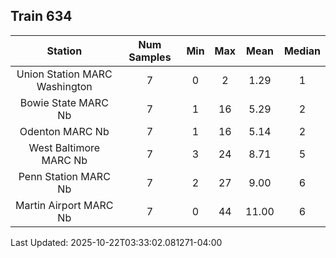 ## Train 634

| Station | Num Samples | Min | Max | Mean | Median |
| :-----: | :---------: | :-: | :-: | :--: | :----: |
| Union Station MARC Washington | 7 | 0 | 2 | 1.29 | 1 |
| Bowie State MARC Nb | 7 | 1 | 16 | 5.29 | 2 |
| Odenton MARC Nb | 7 | 1 | 16 | 5.14 | 2 |
| West Baltimore MARC Nb | 7 | 3 | 24 | 8.71 | 5 |
| Penn Station MARC Nb | 7 | 2 | 27 | 9.00 | 6 |
| Martin Airport MARC Nb | 7 | 0 | 44 | 11.00 | 6 |


Last Updated: 2025-10-22T03:33:02.081271-04:00